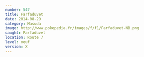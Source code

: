 ```yaml
---
number: 547
title: Farfaduvet
date: 2014-08-29
category: Masuda
image: http://www.pokepedia.fr/images/f/f1/Farfaduvet-NB.png
caught: Farfaduvet
location: Route 7
level: oeuf
version: X
---
```

